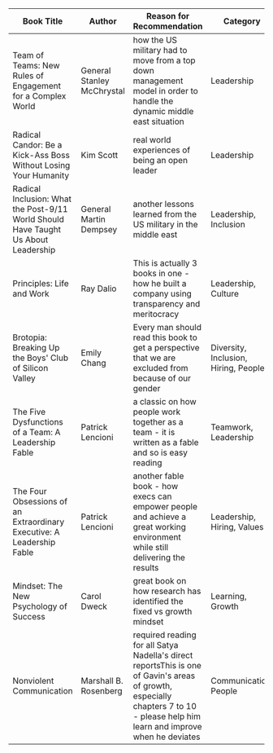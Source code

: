 | Book Title                                                   | Author                     | Reason for Recommendation                                    | Category                             | Link                    |
| ------------------------------------------------------------ | -------------------------- | ------------------------------------------------------------ | ------------------------------------ | ----------------------- |
| Team of Teams: New Rules of Engagement for a Complex World   | General Stanley McChrystal | how the US military had to move from a top down management model in order to handle the dynamic middle east situation | Leadership                           | <http://a.co/d/egFsU2b> |
| Radical Candor: Be a Kick-Ass Boss Without Losing Your Humanity | Kim Scott                  | real world experiences of being an open leader               | Leadership                           | <http://a.co/d/2TD9jyn> |
| Radical Inclusion: What the Post-9/11 World Should Have Taught Us About Leadership | General Martin Dempsey     | another lessons learned from the US military in the middle east | Leadership, Inclusion                | <http://a.co/d/aB9n6mW> |
| Principles: Life and Work                                    | Ray Dalio                  | This is actually 3 books in one - how he built a company using transparency and meritocracy | Leadership, Culture                  | <http://a.co/d/4NCwhws> |
| Brotopia: Breaking Up the Boys' Club of Silicon Valley       | Emily Chang                | Every man should read this book to get a perspective that we are excluded from because of our gender | Diversity, Inclusion, Hiring, People | <http://a.co/d/2HsHXk7> |
| The Five Dysfunctions of a Team: A Leadership Fable          | Patrick Lencioni           | a classic on how people work together as a team - it is written as a fable and so is easy reading | Teamwork, Leadership                 | <http://a.co/d/dC2SsIx> |
| The Four Obsessions of an Extraordinary Executive: A Leadership Fable | Patrick Lencioni           | another fable book - how execs can empower people and achieve a great working environment while still delivering the results | Leadership, Hiring, Values           | <http://a.co/d/dFicSi4> |
| Mindset: The New Psychology of Success                       | Carol Dweck                | great book on how research has identified the fixed vs growth mindset | Learning, Growth                     | <http://a.co/d/iGUdcEw> |
| Nonviolent Communication                                     | Marshall B. Rosenberg      | required reading for all Satya Nadella's direct reportsThis is one of Gavin's areas of growth, especially chapters 7 to 10 - please help him learn and improve when he deviates | Communication, People                | <http://a.co/d/9bnI79C> |

